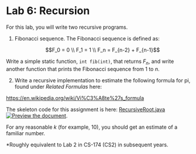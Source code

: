# Lab 6: Recursion

For this lab, you will write two recursive programs.

1. Fibonacci sequence. The Fibonacci sequence is defined as:

   $$F_0 = 0 \\ F_1 = 1 \\ F_n = F_{n-2} + F_{n-1}$$

   

Write a simple static function, `int fib(int)`, that returns $F_n$, and write another function that prints the Fibonacci sequence from 1 to *n*.

2. Write a recursive implementation to estimate the following formula for pi, found under *Related Formulas* here:

https://en.wikipedia.org/wiki/Vi%C3%A8te%27s_formula

The skeleton code for this assignment is here: [RecursiveRoot.java](https://ursinus.instructure.com/courses/6375/files/340747/download?wrap=1)[![Preview the document](https://ursinus.instructure.com/images/preview.png)](https://ursinus.instructure.com/courses/6375/files/340747/download?wrap=1).

For any reasonable *k* (for example, 10), you should get an estimate of a familiar number.

*Roughly equivalent to Lab 2 in CS-174 (CS2) in subsequent years.

